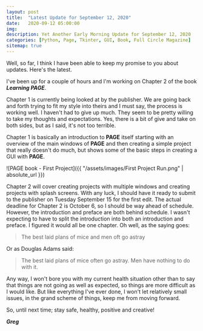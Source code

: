 ```yaml
---
layout: post
title:  "Latest Update for September 12, 2020"
date:   2020-09-12 05:00:00
img: 
description: Yet Another Early Morning Update for September 12, 2020
categories: [Python, Page, Tkinter, GUI, Book, Full Circle Magazine]
sitemap: true
---
```

Well, so far, I think I have been able to keep my promise to you about updates.  Here's the latest.

I've been up for a couple of hours and I'm working on Chapter 2 of the book ***Learning PAGE***.

Chapter 1 is currently being looked at by the publisher.  We are going back and forth trying to fit my style into theirs and I must say, the process is working well.  I haven't had to give up much.  They seem to be pretty willing to take my thoughts and expectations.  Yes, there is a bit of give and take on both sides, but as I said, it's not too terrible.

Chapter 1 is basically an introduction to **PAGE** itself starting with an overview of the main windows of **PAGE** and then creating a simple project that really doesn't do much, but shows some of the basic steps in creating a GUI with **PAGE**.

![PAGE book - First Project]({{ "/assets/images/First Project Run.png" | absolute_url }})

Chapter 2 will cover creating projects with multiple windows and creating projects with splash screens.  With any luck, I should have it ready to submit to the publisher on Tuesday September 15 for the first edit.  The actual deadline for Chapter 2 is October 6, so I should be way ahead of schedule.  However, the introduction and preface are both behind schedule.  I wasn't expecting to have to split the introduction into both an introduction and preface.  I figured it would all be one chapter.  Oh well, as the saying goes:

> The best laid plans of mice and men oft go astray

Or as Douglas Adams said:

> The best laid plans of mice often go astray.  Men have nothing to do with it.



Any way, I won't bore you with my current health situation other than to say that things are not going as well as expected, so things are more difficult as I would like.  But like everything I've ever done, I won't let relatively small issues, in the grand scheme of things, keep me from moving forward.



So, until next time; stay safe, healthy, positive and creative!

***Greg***

